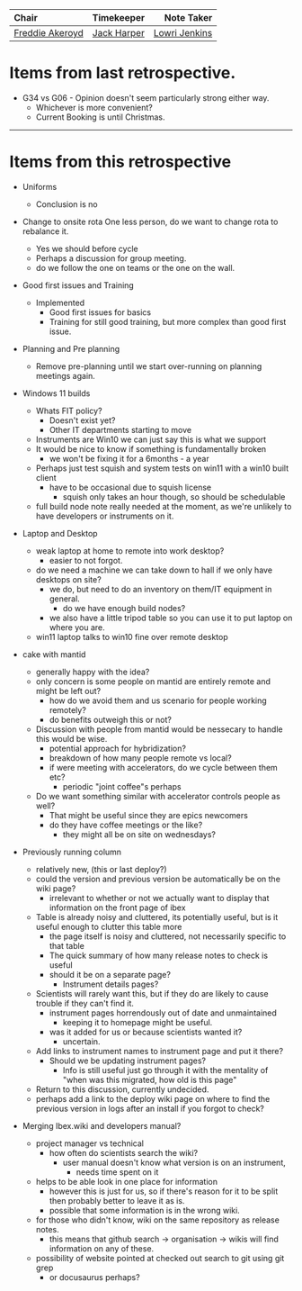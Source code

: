 | Chair      | Timekeeper | Note Taker |
| :--------   | :---------: | ----------: |
| [Freddie Akeroyd](https://github.com/LilithCole) | [Jack Harper](https://github.com/rerpha) | [Lowri Jenkins](https://github.com/LowriJenkins) |

# Items from last retrospective.
 - G34 vs G06 - Opinion doesn't seem particularly strong either way.
	- Whichever is more convenient?
	- Current Booking is until Christmas.

***
# Items from this retrospective
- Uniforms
    - Conclusion is no

- Change to onsite rota One less person, do we want to change rota to rebalance it.
	- Yes we should before cycle
	- Perhaps a discussion for group meeting.
	- do we follow the one on teams or the one on the wall.
		

- Good first issues and Training
	- Implemented
		- Good first issues for basics
		- Training for still good training, but more complex than good first issue.
		
- Planning and Pre planning
	- Remove pre-planning until we start over-running on planning meetings again.

- Windows 11 builds
	- Whats FIT policy?
		- Doesn't exist yet?
		- Other IT departments starting to move
	- Instruments are Win10 we can just say this is what we support
	- It would be nice to know if something is fundamentally broken
		- we won't be fixing it for a 6months - a year
	- Perhaps just test squish and system tests on win11 with a win10 built client
		- have to be occasional due to squish license
			- squish only takes an hour though, so should be schedulable
	- full build node note really needed at the moment, as we're unlikely to have developers or instruments on it.

- Laptop and Desktop
	- weak laptop at home to remote into work desktop?
		- easier to not forgot.
	- do we need a machine we can take down to hall if we only have desktops on site?
		- we do, but need to do an inventory on them/IT equipment in general.
			- do we have enough build nodes?
		- we also have a little tripod table so you can use it to put laptop on where you are.
	- win11 laptop talks to win10 fine over remote desktop


- cake with mantid
	- generally happy with the idea?
	- only concern is some people on mantid are entirely remote and might be left out?
		- how do we avoid them and us scenario for people working remotely?
		- do benefits outweigh this or not?
	- Discussion with people from mantid would be nessecary to handle this would be wise.
		- potential approach for hybridization?
		- breakdown of how many people remote vs local?
		- if were meeting with accelerators, do we cycle between them etc?
			- periodic "joint coffee"s perhaps
	- Do we want something similar with accelerator controls people as well?
		- That might be useful since they are epics newcomers
		- do they have coffee meetings or the like?
			- they might all be on site on wednesdays?

- Previously running column
	- relatively new, (this or last deploy?)
	- could the version and previous version be automatically be on the wiki page?
		- irrelevant to whether or not we actually want to display that information on the front page of ibex
	- Table is already noisy and cluttered, its potentially useful, but is it useful enough to clutter this table more
		- the page itself is noisy and cluttered, not necessarily specific to that table
		- The quick summary of how many release notes to check is useful
		- should it be on a separate page?
			- Instrument details pages?
	- Scientists will rarely want this, but if they do are likely to cause trouble if they can't find it.
		- instrument pages horrendously out of date and unmaintained
			- keeping it to homepage might be useful.
		- was it added for us or because scientists wanted it?
			- uncertain.
	- Add links to instrument names to instrument page and put it there?
		- Should we be updating instrument pages?
			- Info is still useful just go through it with the mentality of "when was this migrated, how old is this page"
	- Return to this discussion, currently undecided.
	- perhaps add a link to the deploy wiki page on where to find the previous version in logs after an install if you forgot to check?

- Merging Ibex.wiki and developers manual?
	- project manager vs technical
		- how often do scientists search the wiki?
			- user manual doesn't know what version is on an instrument,
				- needs time spent on it
	- helps to be able look in one place for information
		- however this is just for us, so if there's reason for it to be split then probably better to leave it as is.
		- possible that some information is in the wrong wiki.
	- for those who didn't know, wiki on the same repository as release notes.
		- this means that github search -> organisation -> wikis will find information on any of these.
	- possibility of website pointed at checked out search to git using git grep
		- or docusaurus perhaps?